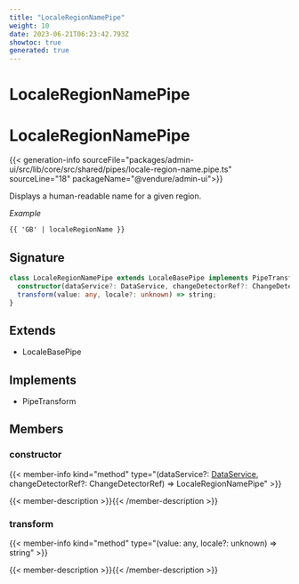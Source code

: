```yaml
---
title: "LocaleRegionNamePipe"
weight: 10
date: 2023-06-21T06:23:42.793Z
showtoc: true
generated: true
---
```

<!-- This file was generated from the Vendure source. Do not modify. Instead, re-run the "docs:build" script -->

# LocaleRegionNamePipe
<div class="symbol">


# LocaleRegionNamePipe

{{< generation-info sourceFile="packages/admin-ui/src/lib/core/src/shared/pipes/locale-region-name.pipe.ts" sourceLine="18" packageName="@vendure/admin-ui">}}

Displays a human-readable name for a given region.

*Example*

```HTML
{{ 'GB' | localeRegionName }}
```

## Signature

```TypeScript
class LocaleRegionNamePipe extends LocaleBasePipe implements PipeTransform {
  constructor(dataService?: DataService, changeDetectorRef?: ChangeDetectorRef)
  transform(value: any, locale?: unknown) => string;
}
```
## Extends

 * LocaleBasePipe


## Implements

 * PipeTransform


## Members

### constructor

{{< member-info kind="method" type="(dataService?: <a href='/admin-ui-api/providers/data-service#dataservice'>DataService</a>, changeDetectorRef?: ChangeDetectorRef) => LocaleRegionNamePipe"  >}}

{{< member-description >}}{{< /member-description >}}

### transform

{{< member-info kind="method" type="(value: any, locale?: unknown) => string"  >}}

{{< member-description >}}{{< /member-description >}}


</div>
